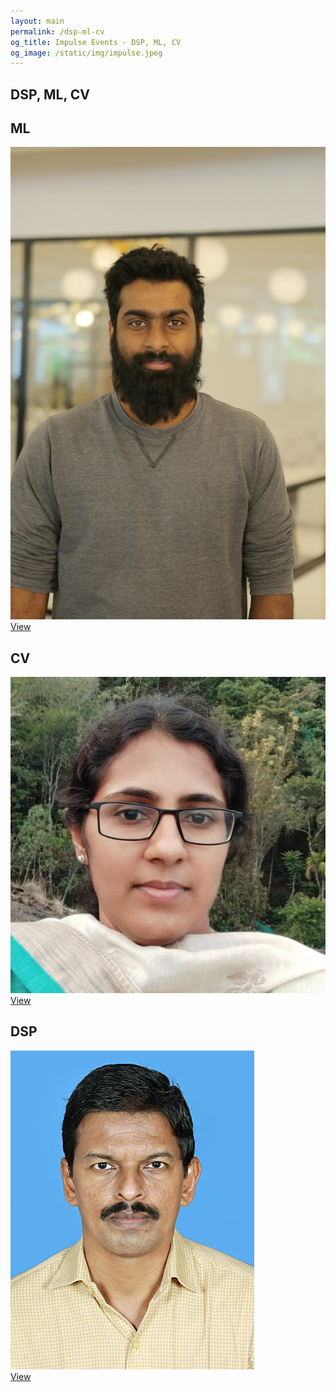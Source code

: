 ```yaml
---
layout: main
permalink: /dsp-ml-cv
og_title: Impulse Events - DSP, ML, CV
og_image: /static/img/impulse.jpeg
---
```




<section class="events-section" id="events">
            <div class="section-title padd-15">
                <h1> DSP, ML, CV  </h1>
            </div>
            <div class="event-container">
                <div class="box-event">
                    <h1>ML</h1>
                    <div class="speaker">
                        <img src="/static/img/events/speaker/sherin-ml.jpeg" alt="">
                    </div>
                    <i class="fa fa-angle-right"></i><a href="/ml">View</a>
                </div>
                <div class="box-event">
                    <h1>CV</h1>
                    <div class="speaker">
                        <img src="/static/img/events/speaker/blossom-cv.jpeg" alt="">
                    </div>
                    <i class="fa fa-angle-right"></i><a href="/cv">View</a>
                </div>
                <div class="box-event">
                    <h1>DSP</h1>
                    <div class="speaker">
                        <img src="/static/img/events/speaker/Sreeni-kg.jpeg" alt="">
                    </div>
                    <i class="fa fa-angle-right"></i><a href="/dsp">View</a>
                </div>
            </div>
</section>
